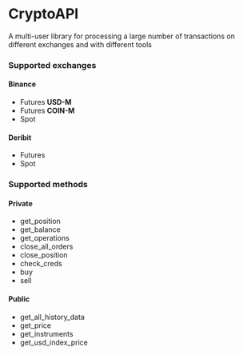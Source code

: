 # CryptoAPI  
  
A multi-user library for processing a large number of transactions on different exchanges and with different tools  
  
### Supported exchanges  

#### **Binance**  
- Futures **USD-M**  
- Futures **COIN-M**  
- Spot  

#### **Deribit**  
- Futures  
- Spot  
  
### Supported methods

#### **Private**  
- get_position  
- get_balance  
- get_operations  
- close_all_orders  
- close_position  
- check_creds  
- buy  
- sell 

#### **Public**  
- get_all_history_data
- get_price  
- get_instruments  
- get_usd_index_price